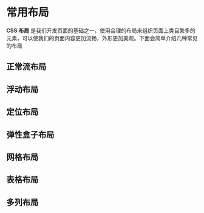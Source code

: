 # 常用布局
**CSS 布局** 是我们开发页面的基础之一，使用合理的布局来组织页面上类目繁多的元素，可以使我们的页面内容更加流畅，外形更加美观。下面会简单介绍几种常见的布局
## 正常流布局
## 浮动布局
## 定位布局
## 弹性盒子布局
## 网格布局
## 表格布局
## 多列布局